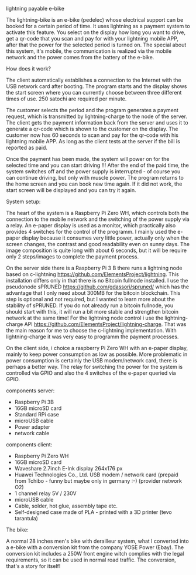 lightning payable e-bike

The lightning-bike is an e-bike (pedelec) whose electrical support can be booked for a certain period of time. 
It uses lightning as a payment system to activate this feature. You select on the display how long you want to drive, 
get a qr-code that you scan and pay for with your lightning mobile APP, after that the power for the selected period is turned on. The special about this system, it's mobile, the communication is realized via the mobile network and the power comes from the 
battery of the e-bike.

How does it work?

The client automatically establishes a connection to the Internet with the USB network card after booting. The program starts and
the display shows the start screen where you can currently choose between three different times of use. 250 satochi are required per minute.

The customer selects the period and the program generates a payment request, which is transmitted by lightning-charge to the node of the server. The client gets the payment information back from the server and uses it to generate a qr-code which is shown to the customer on the display. The customer now has 60 seconds to scan and pay for the qr-code with his lightning mobile APP. As long as the client tests at the server if the bill is reported as paid.

Once the payment has been made, the system will power on for the selected time and you can start driving !!! After the end of the paid time, the system switches off and the power supply is interrupted - of course you can continue driving, but only with muscle power. The program returns to the home screen and you can book new time again.
If it did not work, the start screen will be displayed and you can try it again.

System setup:

The heart of the system is a Raspberry Pi Zero WH, which controls both the connection to the mobile network and the switching 
of the power supply via a relay. An e-paper display is used as a monitor, which practically also provides 4 switches for the 
control of the programm. I mainly used the e-paper display because it consumes very little power, actually only when the screen 
changes, the contrast and good readability even on sunny days. The image composition is quite long with about 6 seconds, but it 
will be require only 2 steps/images to complete the payment process.

On the server side there is a Raspberry Pi 3 B there runs a lightning node based on c-lightning https://github.com/ElementsProject/lightning. This installation differs only in that there is no Bitcoin fullnode installed. I use the pseudonode sPRUNED https://github.com/gdassori/spruned/ which has the advantage that I only need about 300MB for the bitcoin blockchain. This step is optional and not required, but I wanted to learn more about the stability of sPRUNED. If you do not already run a bitcoin fullnode, you should start with this, it will run a bit more stable and strengthen bitcoin network at the same time! For the lightning node control i use the lightning-charge API https://github.com/ElementsProject/lightning-charge. That was the main reason for me to choose the c-lightning implementation. With lightning-charge it was very easy to programm the payment processes.

On the client side, i choice a raspberry Pi Zero WH with an e-paper display, mainly to keep power consumption as low as possible. More problematic in power consumption is certainly the USB modem/network card, there is perhaps a better way. The relay 
for switching the power for the system is controlled via GPIO and also the 4 switches of the e-paper queried via GPIO.

components server:
- Raspberry Pi 3B
- 16GB microSD card
- Standard RPi case
- microUSB cable
- Power adapter
- network cable

components client:
- Raspberry Pi Zero WH
- 16GB microSD card
- Waveshare 2.7inch E-Ink display 264x176 px
- Huawei Technologies Co., Ltd. USB modem / network card
   (prepaid from Tchibo - funny but maybe only in germany :-) (provider network O2)
- 1 channel relay 5V / 230V
- microUSB cable
- Cable, solder, hot glue, assembly tape etc.
- Self-designed case made of PLA - printed with a 3D printer (tevo tarantula)

The bike:

A normal 28 inches men's bike with derailleur system, what I converted into a e-bike with a conversion kit from the company 
YOSE Power (Ebay). The conversion kit includes a 250W front engine witch complies with the legal requirements, so it can be used
in normal road traffic. The conversion, that's a story for itself!
